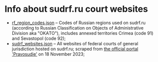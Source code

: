 # Info about sudrf.ru court websites

* [rf_region_codes.json](rf_region_codes.json) – Codes of Russian regions used on sudrf.ru (according to Russian Classification on Objects of Administrative Division aka "OKAТО"), includes annexed territories Crimea (code 91) and Sevastopol (code 92);
* [sudrf_websites.json](sudrf_websites.json) – All websites of federal courts of general jurisdiction hosted on sudrf.ru; scraped from [the official portal 'Pravosudie'](https://sudrf.ru/index.php?id=300) on 18 November 2023;
